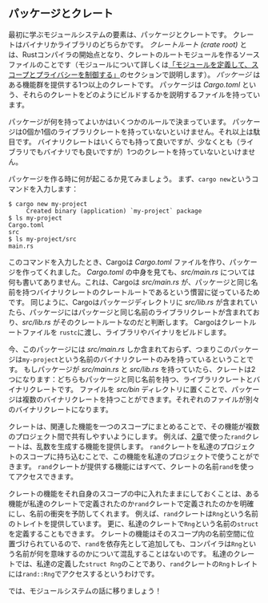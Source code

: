 <!--
## Packages and Crates
-->
## パッケージとクレート

<!--
The first parts of the module system we’ll cover are packages and crates. A
crate is a binary or library. The *crate root* is a source file that the Rust
compiler starts from and makes up the root module of your crate (we’ll explain
modules in depth in the [“Defining Modules to Control Scope and
Privacy”][modules] section). A *package* is one or more crates
that provide a set of functionality. A package contains a *Cargo.toml* file
that describes how to build those crates.
-->
最初に学ぶモジュールシステムの要素は、パッケージとクレートです。
クレートはバイナリかライブラリのどちらかです。
*クレートルート (crate root)* とは、Rustコンパイラの開始点となり、クレートのルートモジュールを作るソースファイルのことです（モジュールについて詳しくは[「モジュールを定義して、スコープとプライバシーを制御する」][modules]<!-- ignore -->のセクションで説明します）。
*パッケージ* はある機能群を提供する1つ以上のクレートです。
パッケージは *Cargo.toml* という、それらのクレートをどのようにビルドするかを説明するファイルを持っています。

<!--
Several rules determine what a package can contain. A package *must* contain
zero or one library crates, and no more. It can contain as many binary crates
as you’d like, but it must contain at least one crate (either library or
binary).
-->
パッケージが何を持ってよいかはいくつかのルールで決まっています。
パッケージは0個か1個のライブラリクレートを持っていないといけません。それ以上は駄目です。
バイナリクレートはいくらでも持って良いですが、少なくとも（ライブラリでもバイナリでも良いですが）1つのクレートを持っていないといけません。

<!--
Let’s walk through what happens when we create a package. First, we enter the
command `cargo new`:
-->
パッケージを作る時に何が起こるか見てみましょう。
まず、`cargo new`というコマンドを入力します：

```console
$ cargo new my-project
     Created binary (application) `my-project` package
$ ls my-project
Cargo.toml
src
$ ls my-project/src
main.rs
```

<!--
When we entered the command, Cargo created a *Cargo.toml* file, giving us a
package. Looking at the contents of *Cargo.toml*, there’s no mention of
*src/main.rs* because Cargo follows a convention that *src/main.rs* is the
crate root of a binary crate with the same name as the package. Likewise, Cargo
knows that if the package directory contains *src/lib.rs*, the package contains
a library crate with the same name as the package, and *src/lib.rs* is its
crate root. Cargo passes the crate root files to `rustc` to build the library
or binary.
-->
このコマンドを入力したとき、Cargoは *Cargo.toml* ファイルを作り、パッケージを作ってくれました。
*Cargo.toml* の中身を見ても、*src/main.rs* については何も書いてありません。これは、Cargoは *src/main.rs* が、パッケージと同じ名前を持つバイナリクレートのクレートルートであるという慣習に従っているためです。
同じように、Cargoはパッケージディレクトリに *src/lib.rs* が含まれていたら、パッケージにはパッケージと同じ名前のライブラリクレートが含まれており、*src/lib.rs* がそのクレートルートなのだと判断します。
Cargoはクレートルートファイルを `rustc`に渡し、ライブラリやバイナリをビルドします。

<!--
Here, we have a package that only contains *src/main.rs*, meaning it only
contains a binary crate named `my-project`. If a package contains *src/main.rs*
and *src/lib.rs*, it has two crates: a library and a binary, both with the same
name as the package. A package can have multiple binary crates by placing files
in the *src/bin* directory: each file will be a separate binary crate.
-->
今、このパッケージには *src/main.rs* しか含まれておらず、つまりこのパッケージは`my-project`という名前のバイナリクレートのみを持っているということです。
もしパッケージが *src/main.rs* と *src/lib.rs* を持っていたら、クレートは2つになります：どちらもパッケージと同じ名前を持つ、ライブラリクレートとバイナリクレートです。
ファイルを *src/bin* ディレクトリに置くことで、パッケージは複数のバイナリクレートを持つことができます。それぞれのファイルが別々のバイナリクレートになります。


<!--
A crate will group related functionality together in a scope so the
functionality is easy to share between multiple projects. For example, the
`rand` crate we used in [Chapter 2][rand] provides functionality
that generates random numbers. We can use that functionality in our own
projects by bringing the `rand` crate into our project’s scope. All the
functionality provided by the `rand` crate is accessible through the crate’s
name, `rand`.
-->
クレートは、関連した機能を一つのスコープにまとめることで、その機能が複数のプロジェクト間で共有しやすいようにします。
例えば、[2章][rand]で使った`rand`クレートは、乱数を生成する機能を提供します。
`rand`クレートを私達のプロジェクトのスコープに持ち込むことで、この機能を私達のプロジェクトで使うことができます。
`rand`クレートが提供する機能にはすべて、クレートの名前`rand`を使ってアクセスできます。

<!--
Keeping a crate’s functionality in its own scope clarifies whether particular
functionality is defined in our crate or the `rand` crate and prevents
potential conflicts. For example, the `rand` crate provides a trait named
`Rng`. We can also define a `struct` named `Rng` in our own crate. Because a
crate’s functionality is namespaced in its own scope, when we add `rand` as a
dependency, the compiler isn’t confused about what the name `Rng` refers to. In
our crate, it refers to the `struct Rng` that we defined. We would access the
`Rng` trait from the `rand` crate as `rand::Rng`.
-->
クレートの機能をそれ自身のスコープの中に入れたままにしておくことは、ある機能が私達のクレートで定義されたのか`rand`クレートで定義されたのかを明確にし、名前の衝突を予防してくれます。
例えば、`rand`クレートは`Rng`という名前のトレイトを提供しています。
更に、私達のクレートで`Rng`という名前の`struct`を定義することもできます。
クレートの機能はそのスコープ内の名前空間に位置づけられているので、`rand`を依存先として追加しても、コンパイラは`Rng`という名前が何を意味するのかについて混乱することはないのです。
私達のクレートでは、私達の定義した`struct Rng`のことであり、`rand`クレートの`Rng`トレイトには`rand::Rng`でアクセスするというわけです。

<!--
Let’s move on and talk about the module system!
-->
では、モジュールシステムの話に移りましょう！

[modules]: ch07-02-defining-modules-to-control-scope-and-privacy.html
[rand]: ch02-00-guessing-game-tutorial.html#乱数を生成する
